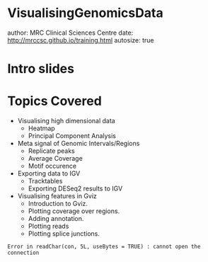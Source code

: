VisualisingGenomicsData
========================================================
author: MRC Clinical Sciences Centre
date: http://mrccsc.github.io/training.html
autosize: true

Intro slides
========================================================



Topics Covered
========================================================

* Visualising high dimensional data
  + Heatmap
  + Principal Component Analysis
* Meta signal of Genomic Intervals/Regions
  + Replicate peaks
  + Average Coverage
  + Motif occurence
* Exporting data to IGV
  + Tracktables
  + Exporting DESeq2 results to IGV
* Visualising features in Gviz
  + Introduction to Gviz.
  + Plotting coverage over regions.
  + Adding annotation.
  + Plotting reads
  + Plotting splice junctions.















```
Error in readChar(con, 5L, useBytes = TRUE) : cannot open the connection
```
